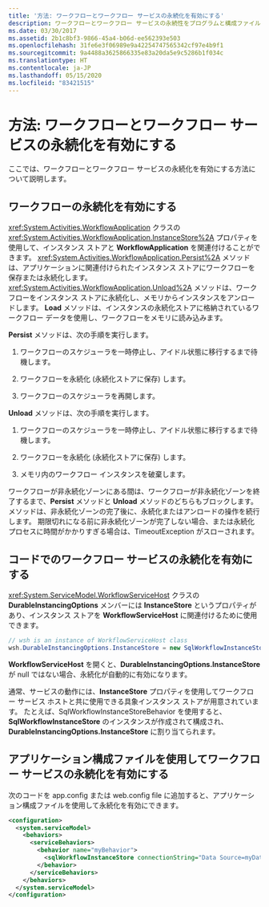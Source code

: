 ```yaml
---
title: '方法: ワークフローとワークフロー サービスの永続化を有効にする'
description: ワークフローとワークフロー サービスの永続性をプログラムと構成ファイルから使用して有効にできるように、SQL Workflow Instance Store を構成する方法について説明します。
ms.date: 03/30/2017
ms.assetid: 2b1c8bf3-9866-45a4-b06d-ee562393e503
ms.openlocfilehash: 31fe6e3f06989e9a42254747565342cf97e4b9f1
ms.sourcegitcommit: 9a4488a3625866335e83a20da5e9c5286b1f034c
ms.translationtype: HT
ms.contentlocale: ja-JP
ms.lasthandoff: 05/15/2020
ms.locfileid: "83421515"
---
```

# <a name="how-to-enable-persistence-for-workflows-and-workflow-services"></a>方法: ワークフローとワークフロー サービスの永続化を有効にする

ここでは、ワークフローとワークフロー サービスの永続化を有効にする方法について説明します。

## <a name="enable-persistence-for-workflows"></a>ワークフローの永続化を有効にする

<xref:System.Activities.WorkflowApplication> クラスの <xref:System.Activities.WorkflowApplication.InstanceStore%2A> プロパティを使用して、インスタンス ストアと **WorkflowApplication** を関連付けることができます。 <xref:System.Activities.WorkflowApplication.Persist%2A> メソッドは、アプリケーションに関連付けられたインスタンス ストアにワークフローを保存または永続化します。 <xref:System.Activities.WorkflowApplication.Unload%2A> メソッドは、ワークフローをインスタンス ストアに永続化し、メモリからインスタンスをアンロードします。 **Load** メソッドは、インスタンスの永続化ストアに格納されているワークフロー データを使用し、ワークフローをメモリに読み込みます。

**Persist** メソッドは、次の手順を実行します。

1. ワークフローのスケジューラを一時停止し、アイドル状態に移行するまで待機します。

2. ワークフローを永続化 (永続化ストアに保存) します。

3. ワークフローのスケジューラを再開します。

 **Unload** メソッドは、次の手順を実行します。

1. ワークフローのスケジューラを一時停止し、アイドル状態に移行するまで待機します。

2. ワークフローを永続化 (永続化ストアに保存) します。

3. メモリ内のワークフロー インスタンスを破棄します。

ワークフローが非永続化ゾーンにある間は、ワークフローが非永続化ゾーンを終了するまで、**Persist** メソッドと **Unload** メソッドのどちらもブロックします。 メソッドは、非永続化ゾーンの完了後に、永続化またはアンロードの操作を続行します。 期限切れになる前に非永続化ゾーンが完了しない場合、または永続化プロセスに時間がかかりすぎる場合は、TimeoutException がスローされます。

## <a name="enable-persistence-for-workflow-services-in-code"></a>コードでのワークフロー サービスの永続化を有効にする

<xref:System.ServiceModel.WorkflowServiceHost> クラスの **DurableInstancingOptions** メンバーには **InstanceStore** というプロパティがあり、インスタンス ストアを **WorkflowServiceHost** に関連付けるために使用できます。

```csharp
// wsh is an instance of WorkflowServiceHost class
wsh.DurableInstancingOptions.InstanceStore = new SqlWorkflowInstanceStore();
```

**WorkflowServiceHost** を開くと、**DurableInstancingOptions.InstanceStore** が null ではない場合、永続化が自動的に有効になります。

通常、サービスの動作には、**InstanceStore** プロパティを使用してワークフロー サービス ホストと共に使用できる具象インスタンス ストアが用意されています。 たとえば、SqlWorkflowInstanceStoreBehavior を使用すると、**SqlWorkflowInstanceStore** のインスタンスが作成されて構成され、**DurableInstancingOptions.InstanceStore** に割り当てられます。

## <a name="enable-persistence-for-workflow-services-using-an-application-configuration-file"></a>アプリケーション構成ファイルを使用してワークフロー サービスの永続化を有効にする

次のコードを app.config または web.config file に追加すると、アプリケーション構成ファイルを使用して永続化を有効にできます。

```xml
<configuration>
  <system.serviceModel>
    <behaviors>
      <serviceBehaviors>
        <behavior name="myBehavior">
          <sqlWorkflowInstanceStore connectionString="Data Source=myDatabaseServer;Initial Catalog=myPersistenceDatabase" />
        </behavior>
      </serviceBehaviors>
    </behaviors>
  </system.serviceModel>
</configuration>
```

